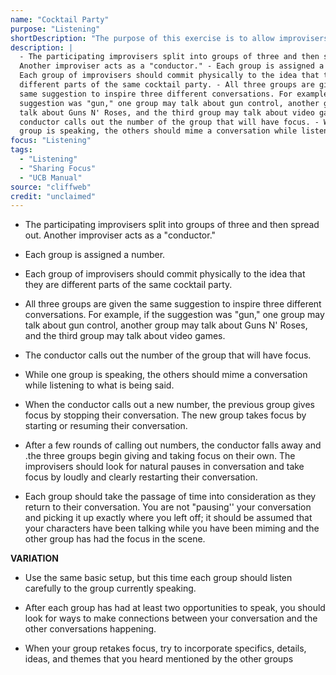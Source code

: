 ```yaml
---
name: "Cocktail Party"
purpose: "Listening"
shortDescription: "The purpose of this exercise is to allow improvisers to practice taking and giving focus in group scenes. This variation of the exercise gives new improvisers another opportunity to practice listening. If you are really listening to the other conversations, you should be able to find ways for themes and ideas to overlap naturally. This is a skill you will use often when performing Long Form"
description: |
  - The participating improvisers split into groups of three and then spread out.
  Another improviser acts as a "conductor." - Each group is assigned a number. -
  Each group of improvisers should commit physically to the idea that they are
  different parts of the same cocktail party. - All three groups are given the
  same suggestion to inspire three different conversations. For example, if the
  suggestion was "gun," one group may talk about gun control, another group may
  talk about Guns N' Roses, and the third group may talk about video games. - The
  conductor calls out the number of the group that will have focus. - While one
  group is speaking, the others should mime a conversation while listening…
focus: "Listening"
tags:
  - "Listening"
  - "Sharing Focus"
  - "UCB Manual"
source: "cliffweb"
credit: "unclaimed"
---
```


- The participating improvisers split into groups of three and then spread out. Another improviser acts as a "conductor."

- Each group is assigned a number.

- Each group of improvisers should commit physically to the idea that they are different parts of the same cocktail party.

- All three groups are given the same suggestion to inspire three different conversations. For example, if the suggestion was "gun," one group may talk about gun control, another group may talk about Guns N' Roses, and the third group may talk about video games.

- The conductor calls out the number of the group that will have focus.

- While one group is speaking, the others should mime a conversation while listening to what is being said.

- When the conductor calls out a new number, the previous group gives focus by stopping their conversation. The new group takes focus by starting or resuming their conversation.

- After a few rounds of calling out numbers, the conductor falls away and .the three groups begin giving and taking focus on their own. The improvisers should look for natural pauses in conversation and take focus by loudly and clearly restarting their conversation.

- Each group should take the passage of time into consideration as they return to their conversation. You are not "pausing'' your conversation and picking it up exactly where you left off; it should be assumed that your characters have been talking while you have been miming and the other group has had the focus in the scene.

**VARIATION**

- Use the same basic setup, but this time each group should listen carefully to the group currently speaking.

- After each group has had at least two opportunities to speak, you should look for ways to make
connections between your conversation and the other conversations happening.

- When your group retakes focus, try to incorporate specifics, details, ideas, and themes that you heard mentioned by the other groups
